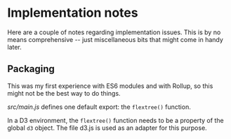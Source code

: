 # Implementation notes

Here are a couple of notes regarding implementation issues. This is by
no means comprehensive -- just miscellaneous bits that might come in handy
later.

## Packaging

This was my first experience with ES6 modules and with Rollup, so this
might not be the best way to do things.

*src/main.js* defines one default export: the `flextree()` function.

In a D3 environment, the `flextree()` function needs to be a property of
the global `d3` object. The file d3.js is used as an adapter for this purpose.
